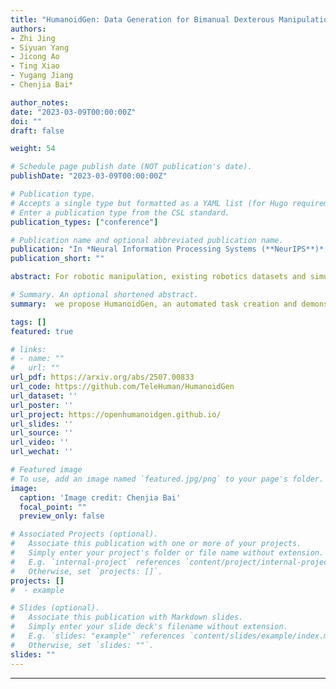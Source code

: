 ```yaml
---
title: "HumanoidGen: Data Generation for Bimanual Dexterous Manipulation via LLM Reasoning."
authors:
- Zhi Jing
- Siyuan Yang
- Jicong Ao
- Ting Xiao
- Yugang Jiang
- Chenjia Bai*

author_notes:
date: "2023-03-09T00:00:00Z"
doi: ""
draft: false

weight: 54

# Schedule page publish date (NOT publication's date).
publishDate: "2023-03-09T00:00:00Z"

# Publication type.
# Accepts a single type but formatted as a YAML list (for Hugo requirements).
# Enter a publication type from the CSL standard.
publication_types: ["conference"]

# Publication name and optional abbreviated publication name.
publication: "In *Neural Information Processing Systems (**NeurIPS**)*, 2025"
publication_short: ""

abstract: For robotic manipulation, existing robotics datasets and simulation benchmarks predominantly cater to robot-arm platforms. However, for humanoid robots equipped with dual arms and dexterous hands, simulation tasks and high-quality demonstrations are notably lacking. Bimanual dexterous manipulation is inherently more complex, as it requires coordinated arm movements and hand operations, making autonomous data collection challenging. This paper presents HumanoidGen, an automated task creation and demonstration collection framework that leverages atomic dexterous operations and LLM reasoning to generate relational constraints. Specifically, we provide spatial annotations for both assets and dexterous hands based on the atomic operations, and perform an LLM planner to generate a chain of actionable spatial constraints for arm movements based on object affordances and scenes. To further improve planning ability, we employ a variant of Monte Carlo tree search to enhance LLM reasoning for long-horizon tasks and insufficient annotation. In experiments, we create a novel benchmark with augmented scenarios to evaluate the quality of the collected data. The results show that the performance of the 2D and 3D diffusion policies can scale with the generated dataset. Project page is this https URL.

# Summary. An optional shortened abstract.
summary:  we propose HumanoidGen, an automated task creation and demonstration collection framework that leverages atomic dexterous operations and LLM reasoning to generate relational constraints.

tags: []
featured: true

# links:
# - name: ""
#   url: ""
url_pdf: https://arxiv.org/abs/2507.00833
url_code: https://github.com/TeleHuman/HumanoidGen
url_dataset: ''
url_poster: ''
url_project: https://openhumanoidgen.github.io/
url_slides: ''
url_source: ''
url_video: ''
url_wechat: ''

# Featured image
# To use, add an image named `featured.jpg/png` to your page's folder. 
image:
  caption: 'Image credit: Chenjia Bai'
  focal_point: ""
  preview_only: false

# Associated Projects (optional).
#   Associate this publication with one or more of your projects.
#   Simply enter your project's folder or file name without extension.
#   E.g. `internal-project` references `content/project/internal-project/index.md`.
#   Otherwise, set `projects: []`.
projects: []
#  - example

# Slides (optional).
#   Associate this publication with Markdown slides.
#   Simply enter your slide deck's filename without extension.
#   E.g. `slides: "example"` references `content/slides/example/index.md`.
#   Otherwise, set `slides: ""`.
slides: ""
---
```

---
